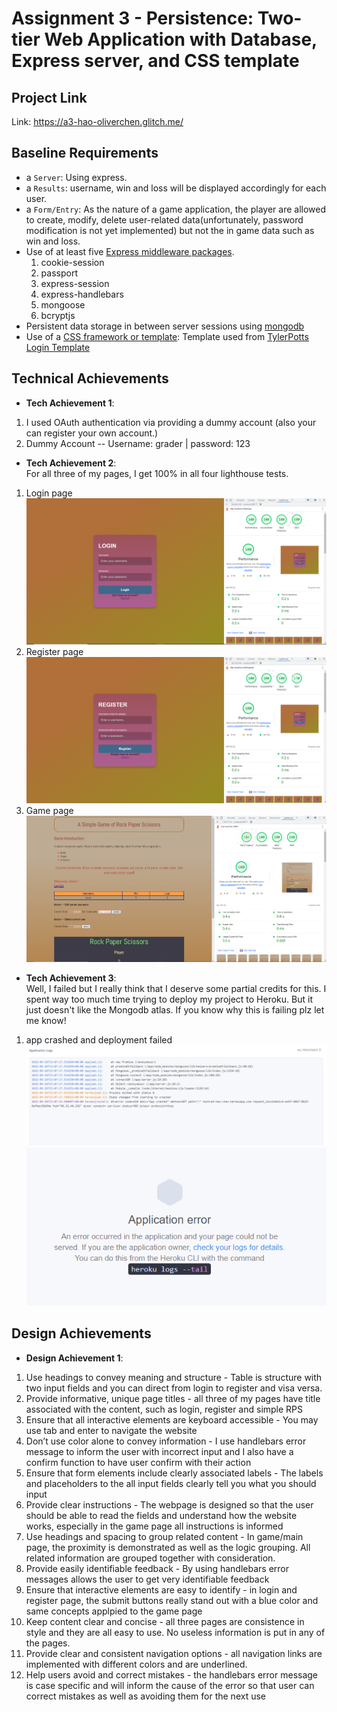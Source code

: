 Assignment 3 - Persistence: Two-tier Web Application with Database, Express server, and CSS template
===

Project Link
---
Link: https://a3-hao-oliverchen.glitch.me/  

Baseline Requirements
---

- a `Server`: Using express.
- a `Results`: username, win and loss will be displayed accordingly for each user.
- a `Form/Entry`: As the nature of a game application, the player are allowed to create, modify, delete user-related data(unfortunately, password modification is not yet implemented) but not the in game data such as win and loss.
- Use of at least five [Express middleware packages](https://expressjs.com/en/resources/middleware.html).
  1. cookie-session 
  2. passport
  3. express-session
  4. express-handlebars
  5. mongoose
  6. bcryptjs 
- Persistent data storage in between server sessions using [mongodb](https://www.mongodb.com/cloud/atlas)
- Use of a [CSS framework or template](https://github.com/troxler/awesome-css-frameworks): Template used from [TylerPotts Login Template](https://github.com/TylerPottsDev/node-login-passport/blob/main/public/main.css)

## Technical Achievements
- **Tech Achievement 1**: 
1. I used OAuth authentication via providing a dummy account (also your  can register your own account.)
2. Dummy Account -- Username: grader | password: 123

- **Tech Achievement 2**:   
For all three of my pages, I get 100% in all four lighthouse tests.
1. Login page
![Login full score](/images/FullScore2.png)
2. Register page
![Register full score](/images/FullScore3.png)
3. Game page
![Game page full score](/images/FullScore.png)

- **Tech Achievement 3**:   
Well, I failed but I really think that I deserve some partial credits for this. I spent way too much time trying to deploy my project to Heroku. But it just doesn't like the Mongodb atlas. If you know why this is failing plz let me know! 
1. app crashed and deployment failed
![bad](/images/error%20info.png)
![really bad](/images/Deployment%20error.png)

## Design Achievements
- **Design Achievement 1**: 
1. Use headings to convey meaning and structure - Table is structure with two input fields and you can direct from login to register and visa versa.
2. Provide informative, unique page titles - all three of my pages have title associated with the content, such as login, register and simple RPS
3. Ensure that all interactive elements are keyboard accessible - You may use tab and enter to navigate the website
4. Don’t use color alone to convey information - I use handlebars error message to inform the user with incorrect input and I also have a confirm function to have user confirm with their action
5. Ensure that form elements include clearly associated labels - The labels and placeholders to the all input fields clearly tell you what you should input
6. Provide clear instructions - The webpage is designed so that the user should be able to read the fields and understand how the website works, especially in the game page all instructions is informed
7. Use headings and spacing to group related content - In game/main page, the proximity is demonstrated as well as the logic grouping. All related information are grouped together with consideration.
8. Provide easily identifiable feedback - By using handlebars error messages allows the user to get very identifiable feedback
9. Ensure that interactive elements are easy to identify - in login and register page, the submit buttons really stand out with a blue color and same concepts applpied to the game page
10. Keep content clear and concise - all three pages are consistence in style and they are all easy to use. No useless information is put in any of the pages.
11. Provide clear and consistent navigation options - all navigation links are implemented with different colors and are underlined.
12. Help users avoid and correct mistakes - the handlebars error message is case specific and will inform the cause of the error so that user can correct mistakes as well as avoiding them for the next use
